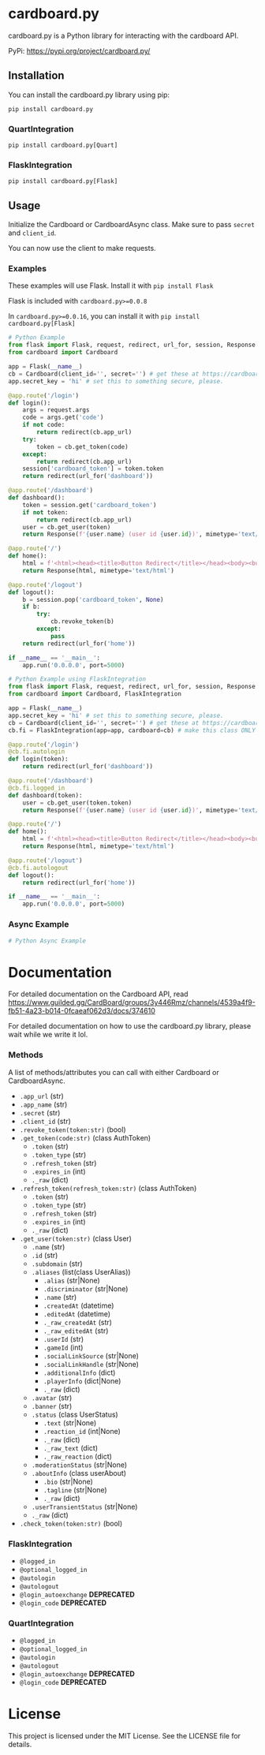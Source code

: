 # cardboard.py

cardboard.py is a Python library for interacting with the cardboard API.

PyPi: https://pypi.org/project/cardboard.py/

## Installation

You can install the cardboard.py library using pip:

`pip install cardboard.py`

### QuartIntegration
`pip install cardboard.py[Quart]`

### FlaskIntegration
`pip install cardboard.py[Flask]`

## Usage

Initialize the Cardboard or CardboardAsync class. Make sure to pass `secret` and `client_id`.

You can now use the client to make requests.

### Examples
These examples will use Flask. Install it with `pip install Flask`

Flask is included with `cardboard.py>=0.0.8`

In `cardboard.py>=0.0.16`, you can install it with `pip install cardboard.py[Flask]`

```python
# Python Example
from flask import Flask, request, redirect, url_for, session, Response
from cardboard import Cardboard

app = Flask(__name__)
cb = Cardboard(client_id='', secret='') # get these at https://cardboard.ink
app.secret_key = 'hi' # set this to something secure, please.

@app.route('/login')
def login():
    args = request.args
    code = args.get('code')
    if not code:
        return redirect(cb.app_url)
    try:
        token = cb.get_token(code)
    except:
        return redirect(cb.app_url)
    session['cardboard_token'] = token.token
    return redirect(url_for('dashboard'))

@app.route('/dashboard')
def dashboard():
    token = session.get('cardboard_token')
    if not token:
        return redirect(cb.app_url)
    user = cb.get_user(token)
    return Response(f'{user.name} (user id {user.id})', mimetype='text/plain')

@app.route('/')
def home():
    html = f'<html><head><title>Button Redirect</title></head><body><button onclick="window.location.href=\'{url_for("login")}\';">Login</button></body></html>'
    return Response(html, mimetype='text/html')

@app.route('/logout')
def logout():
    b = session.pop('cardboard_token', None)
    if b:
        try:
            cb.revoke_token(b)
        except:
            pass
    return redirect(url_for('home'))

if __name__ == '__main__':
    app.run('0.0.0.0', port=5000)
```

```python
# Python Example using FlaskIntegration
from flask import Flask, request, redirect, url_for, session, Response
from cardboard import Cardboard, FlaskIntegration

app = Flask(__name__)
app.secret_key = 'hi' # set this to something secure, please.
cb = Cardboard(client_id='', secret='') # get these at https://cardboard.ink
cb.fi = FlaskIntegration(app=app, cardboard=cb) # make this class ONLY AFTER YOU SET A SECRET KEY for FLASK.

@app.route('/login')
@cb.fi.autologin
def login(token):
    return redirect(url_for('dashboard'))

@app.route('/dashboard')
@cb.fi.logged_in
def dashboard(token):
    user = cb.get_user(token.token)
    return Response(f'{user.name} (user id {user.id})', mimetype='text/plain')

@app.route('/')
def home():
    html = f'<html><head><title>Button Redirect</title></head><body><button onclick="window.location.href=\'{url_for("login")}\';">Login</button></body></html>'
    return Response(html, mimetype='text/html')

@app.route('/logout')
@cb.fi.autologout
def logout():
    return redirect(url_for('home'))

if __name__ == '__main__':
    app.run('0.0.0.0', port=5000)
```

### Async Example
```python
# Python Async Example
```

# Documentation
For detailed documentation on the Cardboard API, read https://www.guilded.gg/CardBoard/groups/3y446Rmz/channels/4539a4f9-fb51-4a23-b014-0fcaeaf062d3/docs/374610

For detailed documentation on how to use the cardboard.py library, please wait while we write it lol.

### Methods
A list of methods/attributes you can call with either Cardboard or CardboardAsync.
- `.app_url` (str)
- `.app_name` (str)
- `.secret` (str)
- `.client_id` (str)
- `.revoke_token(token:str)` (bool)
- `.get_token(code:str)` (class AuthToken)
    - `.token` (str)
    - `.token_type` (str)
    - `.refresh_token` (str)
    - `.expires_in` (int)
    - `._raw` (dict)
- `.refresh_token(refresh_token:str)` (class AuthToken)
    - `.token` (str)
    - `.token_type` (str)
    - `.refresh_token` (str)
    - `.expires_in` (int)
    - `._raw` (dict)
- `.get_user(token:str)` (class User)
    - `.name` (str)
    - `.id` (str)
    - `.subdomain` (str)
    - `.aliases` (list(class UserAlias))
        - `.alias` (str|None)
        - `.discriminator` (str|None)
        - `.name` (str)
        - `.createdAt` (datetime)
        - `.editedAt` (datetime)
        - `._raw_createdAt` (str)
        - `._raw_editedAt` (str)
        - `.userId` (str)
        - `.gameId` (int)
        - `.socialLinkSource` (str|None)
        - `.socialLinkHandle` (str|None)
        - `.additionalInfo` (dict)
        - `.playerInfo` (dict|None)
        - `._raw` (dict)
    - `.avatar` (str)
    - `.banner` (str)
    - `.status` (class UserStatus)
        - `.text` (str|None)
        - `.reaction_id` (int|None)
        - `._raw` (dict)
        - `._raw_text` (dict)
        - `._raw_reaction` (dict)
    - `.moderationStatus` (str|None)
    - `.aboutInfo` (class userAbout)
        - `.bio` (str|None)
        - `.tagline` (str|None)
        - `._raw` (dict)
    - `.userTransientStatus` (str|None)
    - `._raw` (dict)
- `.check_token(token:str)` (bool)

### FlaskIntegration
- `@logged_in`
- `@optional_logged_in`
- `@autologin`
- `@autologout`
- `@login_autoexchange` **DEPRECATED**
- `@login_code` **DEPRECATED**

### QuartIntegration
- `@logged_in`
- `@optional_logged_in`
- `@autologin`
- `@autologout`
- `@login_autoexchange` **DEPRECATED**
- `@login_code` **DEPRECATED**

# License
This project is licensed under the MIT License. See the LICENSE file for details.
